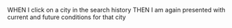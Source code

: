 WHEN I click on a city in the search history
THEN I am again presented with current and future conditions for that city